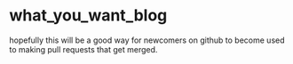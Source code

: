 # what_you_want_blog
hopefully this will be a good way for newcomers on github to become used to making pull requests that get merged. 
